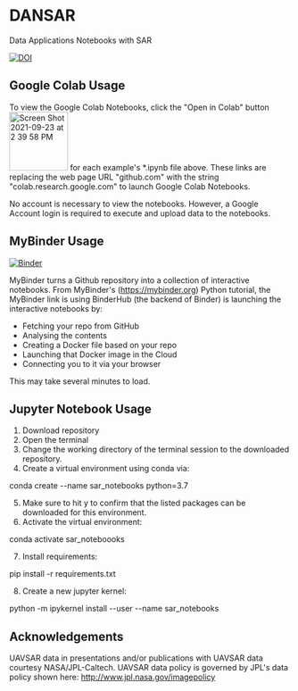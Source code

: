 # DANSAR
 Data Applications Notebooks with SAR
 
 [![DOI](https://zenodo.org/badge/DOI/10.5281/zenodo.5542151.svg)](https://doi.org/10.5281/zenodo.5542151)


## Google Colab Usage

To view the Google Colab Notebooks, click the "Open in Colab" button <img width="105" alt="Screen Shot 2021-09-23 at 2 39 58 PM" src="https://user-images.githubusercontent.com/69326547/134588404-d47e30d0-33dd-42bb-803d-2a6d2a965fb0.png"> for each example's *.ipynb file above. These links are replacing the web page URL "github.com" with the string "colab.research.google.com" to launch Google Colab Notebooks. 

No account is necessary to view the notebooks. However, a Google Account login is required to execute and upload data to the notebooks. 

## MyBinder Usage

[![Binder](https://mybinder.org/badge_logo.svg)](https://mybinder.org/v2/gh/anniepeacock/DANSAR/main)

MyBinder turns a Github repository into a collection of interactive notebooks. 
From MyBinder's (https://mybinder.org) Python tutorial, the MyBinder link is using BinderHub (the backend of Binder) is launching the interactive notebooks by:
* Fetching your repo from GitHub
* Analysing the contents
* Creating a Docker file based on your repo
* Launching that Docker image in the Cloud
* Connecting you to it via your browser

This may take several minutes to load.

## Jupyter Notebook Usage 

1. Download repository
2. Open the terminal
3. Change the working directory of the terminal session to the downloaded repository.
4. Create a virtual environment using conda via:

conda create --name sar_notebooks python=3.7

5. Make sure to hit y to confirm that the listed packages can be downloaded for this environment.
6. Activate the virtual environment:

conda activate sar_noteboooks

7. Install requirements:

pip install -r requirements.txt

8. Create a new jupyter kernel:

python -m ipykernel install --user --name sar_notebooks

## Acknowledgements
UAVSAR data in presentations and/or publications with UAVSAR data courtesy NASA/JPL-Caltech. UAVSAR data policy is governed by JPL's data policy shown here: http://www.jpl.nasa.gov/imagepolicy

